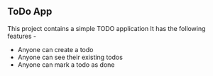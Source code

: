 ## ToDo App
This project contains a simple TODO application 
It has the following features -
- Anyone can create a todo
- Anyone can see their existing todos
- Anyone can mark a todo as done 